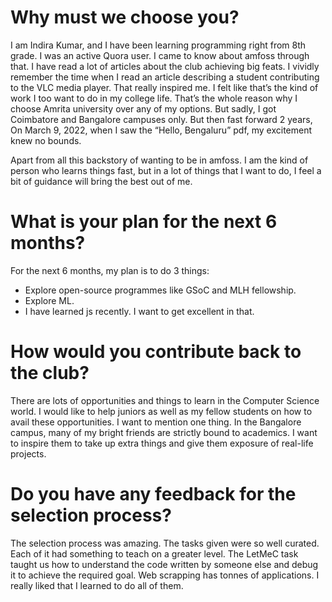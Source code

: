 # Why must we choose you?
I am Indira Kumar, and I have been learning programming right from 8th grade. I was an active Quora user. I came to know about amfoss through that. I have read a lot of articles about the club achieving big feats. I vividly remember the time when I read an article describing a student contributing to the VLC media player. That really inspired me. I felt like that’s the kind of work I too want to do in my college life. That’s the whole reason why I choose Amrita university over any of my options. But sadly, I got Coimbatore and Bangalore campuses only. But then fast forward 2 years, On March 9, 2022, when I saw the “Hello, Bengaluru” pdf, my excitement knew no bounds. 

Apart from all this backstory of wanting to be in amfoss. I am the kind of person who learns things fast, but in a lot of things that I want to do, I feel a bit of guidance will bring the best out of me.

# What is your plan for the next 6 months?
For the next 6 months, my plan is to do 3 things:
- Explore open-source programmes like GSoC and MLH fellowship.
- Explore ML.
- I have learned js recently. I want to get excellent in that. 

# How would you contribute back to the club? 
There are lots of opportunities and things to learn in the Computer Science world. I would like to help juniors as well as my fellow students on how to avail these opportunities. I want to mention one thing. In the Bangalore campus, many of my bright friends are strictly bound to academics. I want to inspire them to take up extra things and give them exposure of real-life projects.

# Do you have any feedback for the selection process?
The selection process was amazing. The tasks given were so well curated. Each of it had something to teach on a greater level. The LetMeC task taught us how to understand the code written by someone else and debug it to achieve the required goal. Web scrapping has tonnes of applications. I really liked that I learned to do all of them.
